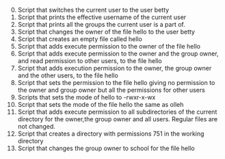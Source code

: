 0. Script that switches the current user to the user betty
1. Script that prints the effective username of the current user
2. Script that prints all the groups the current user is a part of.
3. Script that changes the owner of the file hello to the user betty
4. Script that creates an empty file called hello
5. Script that adds execute permission to the owner of the file hello
6. Script that adds execute permission to the owner and the group owner, and read permission to other users, to the file hello
7. Script that adds execution permission to the owner, the group owner and the other users, to the file hello
8. Script that sets the permission to the file hello giving no permission to the owner and group owner but all the permissions for other users
9. Scripts that sets the mode of hello to -rwxr-x-wx
10. Script that sets the mode of the file hello the same as olleh
11. Script that adds execute permission to all subdirectories of the current directory for the owner,the group owner and all users. Regular files are not changed.
12. Script that creates a directory with permissions 751 in the working directory
13. Script that changes the group owner to school for the file hello
